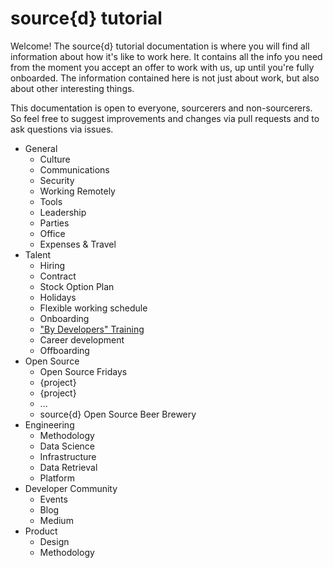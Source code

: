 # source{d} tutorial

Welcome! The source{d} tutorial documentation is where you will find all information about how it's like to work here. It contains all the info you need from the moment you accept an offer to work with us, up until you're fully onboarded. The information contained here is not just about work, but also about other interesting things.

This documentation is open to everyone, sourcerers and non-sourcerers. So feel free to suggest improvements and changes via pull requests and to ask questions via issues.

* General
  * Culture
  * Communications
  * Security
  * Working Remotely
  * Tools
  * Leadership
  * Parties
  * Office
  * Expenses & Travel
* Talent
  * Hiring
  * Contract
  * Stock Option Plan
  * Holidays
  * Flexible working schedule
  * Onboarding
  * <a href="https://github.com/src-d/tutorial/blob/master/talent/by-developers-training/README.md">"By Developers" Training</a>
  * Career development
  * Offboarding
* Open Source
  * Open Source Fridays
  * {project}
  * {project}
  * ...
  * source{d} Open Source Beer Brewery
* Engineering
  * Methodology
  * Data Science
  * Infrastructure
  * Data Retrieval
  * Platform
* Developer Community
  * Events
  * Blog
  * Medium
* Product
  * Design
  * Methodology
